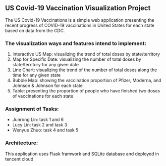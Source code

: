 ## **US Covid-19 Vaccination Visualization Project**
The US Covid-19 Vaccinations is a simple web application presenting the recent progress of COVID-19 vaccinations in United States for each state based on data from the CDC.  

### **The visualization ways and features intend to implement:**  
1. Interactive US Map: visualizing the trend of total doses by state/territory
2. Map for Specific Date: visualizing the number of total doses by state/territory for any given date
3. Line Chart: visualizing the trend of the number of total doses along the time for any given state
4. Bubble Map: showing the vaccination proportion of Pfizer, Moderna, and Johnson & Johnson for each state
5. Table: presenting the proportion of people who have finished two doses of vaccinations for each state

### **Assignment of Tasks:**
* Junrong Lin: task 1 and 6
* Lucy Lin: task 2 and task 3  
* Wenyue Zhuo: task 4 and task 5  

### Architecture:
This application uses Flask framwork and SQLite database and deployed in tencent cloud
